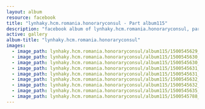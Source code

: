 ```yaml
---
layout: album
resource: facebook
title: "lynhaky.hcm.romania.honoraryconsul - Part album115"
description: "facebook album of lynhaky.hcm.romania.honoraryconsul, part album115."
active: gallery
album-title: "lynhaky.hcm.romania.honoraryconsul"
images:
  - image_path: lynhaky.hcm.romania.honoraryconsul/album115/1500545629_mrat1650.jpg
  - image_path: lynhaky.hcm.romania.honoraryconsul/album115/1500545630_mrat1657.jpg
  - image_path: lynhaky.hcm.romania.honoraryconsul/album115/1500545630_mrat1661.jpg
  - image_path: lynhaky.hcm.romania.honoraryconsul/album115/1500545631_mrat1674.jpg
  - image_path: lynhaky.hcm.romania.honoraryconsul/album115/1500545631_mrat1692.jpg
  - image_path: lynhaky.hcm.romania.honoraryconsul/album115/1500545632_mrat1704.jpg
  - image_path: lynhaky.hcm.romania.honoraryconsul/album115/1500545632_mrat1715.jpg
  - image_path: lynhaky.hcm.romania.honoraryconsul/album115/1500545635_mrat1801.jpg
  - image_path: lynhaky.hcm.romania.honoraryconsul/album115/1500545788_mrat1835.jpg
---
```

